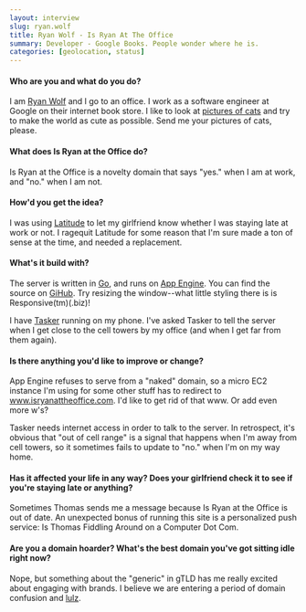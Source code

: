 ```yaml
---
layout: interview
slug: ryan.wolf
title: Ryan Wolf - Is Ryan At The Office
summary: Developer - Google Books. People wonder where he is.
categories: [geolocation, status]
---
```


#### Who are you and what do you do?

I am [Ryan Wolf](https://twitter.com/5000lobsters) and I go to an office. I work as a software engineer at Google on their internet book store. I like to look at [pictures of cats](http://mlkshk.com/catsiknow) and try to make the world as cute as possible. Send me your pictures of cats, please.

#### What does Is Ryan at the Office do?

Is Ryan at the Office is a novelty domain that says "yes." when I am at work,
and "no." when I am not.


#### How'd you get the idea?

I was using [Latitude](https://support.google.com/gmm/answer/3001634) to let my
girlfriend know whether I was staying late at work or not. I ragequit Latitude
for some reason that I'm sure made a ton of sense at the time, and needed a
replacement.


#### What's it build with?

The server is written in [Go](http://golang.org), and runs on [App Engine](https://developers.google.com/appengine/).
You can find the source on [GiHub](http://github.com/thebigbad/novelty.go). Try
resizing the window--what little styling there is is Responsive(tm)(.biz)!

I have [Tasker](https://play.google.com/store/apps/details?id=net.dinglisch.android.taskerm)
running on my phone. I've asked Tasker to tell the server when I get close to
the cell towers by my office (and when I get far from them again).


#### Is there anything you'd like to improve or change?

App Engine refuses to serve from a "naked" domain, so a micro EC2 instance I'm
using for some other stuff has to redirect to www.isryanattheoffice.com. I'd
like to get rid of that www. Or add even more w's?

Tasker needs internet access in order to talk to the server. In retrospect, it's
obvious that "out of cell range" is a signal that happens when I'm away from
cell towers, so it sometimes fails to update to "no." when I'm on my way home.


#### Has it affected your life in any way? Does your girlfriend check it to see if you're staying late or anything?

Sometimes Thomas sends me a message because Is Ryan at the Office is out of
date. An unexpected bonus of running this site is a personalized push service:
Is Thomas Fiddling Around on a Computer Dot Com.


#### Are you a domain hoarder? What's the best domain you've got sitting idle right now?

Nope, but something about the "generic" in gTLD has me really excited about
engaging with brands. I believe we are entering a period of domain confusion and
[lulz](http://hates.computer).
